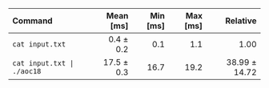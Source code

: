 | Command | Mean [ms] | Min [ms] | Max [ms] | Relative |
|:---|---:|---:|---:|---:|
| `cat input.txt` | 0.4 ± 0.2 | 0.1 | 1.1 | 1.00 |
| `cat input.txt \| ./aoc18` | 17.5 ± 0.3 | 16.7 | 19.2 | 38.99 ± 14.72 |

